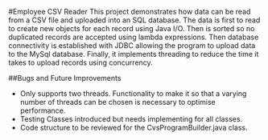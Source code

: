 #Employee CSV Reader
This project demonstrates how data can be read from a CSV file and uploaded into an SQL database. 
The data is first to read to create new objects for each record using Java I/O. 
Then is sorted so no duplicated records are accepted using lambda expressions. 
Then database connectivity is established with JDBC allowing the program to upload data to the MySql database.
 Finally, it implements threading to reduce the time it takes to upload records using concurrency. 


##Bugs and Future Improvements 

- Only supports two threads. Functionality to make it so that a varying number of threads can be chosen is necessary to optimise performance.
- Testing Classes introduced but needs implementing for all classes.
- Code structure to be reviewed for the CvsProgramBuilder.java class. 

